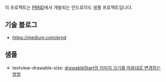 이 프로젝트는 [PRND](https://prnd.co.kr/)에서 개발되는 안드로이드 샘플 프로젝트입니다.

## 기술 블로그
- https://medium.com/prnd

## 샘플
- textview-drawable-size: [drawableStart의 이미지 크기를 마음대로 변경하는 방법](https://medium.com/prnd/drawablestart%EC%9D%98-%EC%9D%B4%EB%AF%B8%EC%A7%80-%ED%81%AC%EA%B8%B0%EB%A5%BC-%EB%A7%88%EC%9D%8C%EB%8C%80%EB%A1%9C-%EB%B3%80%EA%B2%BD%ED%95%98%EB%8A%94-%EB%B0%A9%EB%B2%95-950601d6b7db)
